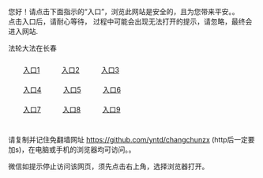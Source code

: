 您好！请点击下面指示的“入口”，浏览此网站是安全的，且为您带来平安。。 <br/>
点击入口后，请耐心等待， 过程中可能会出现无法打开的提示，请忽略，最终会进入网站. </br>

法轮大法在长春<br/>
<div style="padding:10px"><a style="margin:20px" target="_blank" href="https://dmulq45y65xtn.cloudfront.net/2Qpsp?gqrnfkh" id="ccLink1" rel="nofollow">入口1</a> <a target="_blank" style="margin:20px" href="https://d1rfa9c0yg5vxu.cloudfront.net/2Qpsp?dxaev" id="ccLink2" rel="nofollow">入口2</a> <a style="margin:20px" target="_blank" href="https://d2lx3bdngnd7i6.cloudfront.net/2Qpsp?bxmkei" id="ccLink3" rel="nofollow">入口3</a></div>

<div style="padding:10px" ><a style="margin:20px" target="_blank" href="https://dmulq45y65xtn.cloudfront.net/2Qpsp?gqrnfkh" id="ccLink4" rel="nofollow">入口4</a> <a style="margin:20px" href="https://d1rfa9c0yg5vxu.cloudfront.net/2Qpsp?dxaev" target="_blank" id="ccLink5" rel="nofollow">入口5</a> <a style="margin:20px" href="https://d2lx3bdngnd7i6.cloudfront.net/2Qpsp?bxmkei" target="_blank" id="ccLink6" rel="nofollow">入口6</a></div>

<div style="padding:10px"><a style="margin:20px" target="_blank" href="https://dmulq45y65xtn.cloudfront.net/2Qpsp?gqrnfkh" id="ccLink7" rel="nofollow">入口7</a> <a style="margin:20px" href="https://d1rfa9c0yg5vxu.cloudfront.net/2Qpsp?dxaev" target="_blank" id="ccLink8" rel="nofollow">入口8</a> <a style="margin:20px" target="_blank" href="https://d2lx3bdngnd7i6.cloudfront.net/2Qpsp?bxmkei" id="ccLink9" rel="nofollow">入口9</a></div>

<br/>



请复制并记住免翻墙网址 https://github.com/yntd/changchunzx (http后一定要加s)，在电脑或手机的浏览器均可访问。。<br/>

微信如提示停止访问该网页，须先点击右上角，选择浏览器打开。
